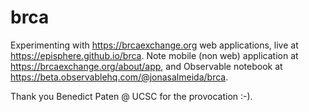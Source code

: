 # brca
Experimenting with https://brcaexchange.org web applications, live at https://episphere.github.io/brca. Note mobile (non web) application 
at https://brcaexchange.org/about/app, and Observable notebook at https://beta.observablehq.com/@jonasalmeida/brca.

Thank you Benedict Paten @ UCSC for the provocation :-).
